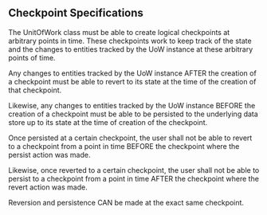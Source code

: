 ## Checkpoint Specifications

The UnitOfWork class must be able to create logical checkpoints at arbitrary points in time. These checkpoints work to keep track of the state and the changes to entities tracked by the UoW instance at these arbitrary points of time.

Any changes to entities tracked by the UoW instance AFTER the creation of a checkpoint must be able to revert to its state at the time of the creation of that checkpoint.

Likewise, any changes to entities tracked by the UoW instance BEFORE the creation of a checkpoint must be able to be persisted to the underlying data store up to its state at the time of creation of the checkpoint.

Once persisted at a certain checkpoint, the user shall not be able to revert to a checkpoint from a point in time BEFORE the checkpoint where the persist action was made.

Likewise, once reverted to a certain checkpoint, the user shall not be able to persist to a checkpoint from a point in time AFTER the checkpoint where the revert action was made.

Reversion and persistence CAN be made at the exact same checkpoint.